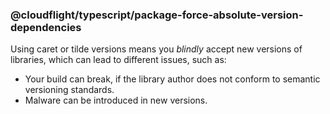 ### @cloudflight/typescript/package-force-absolute-version-dependencies

Using caret or tilde versions means you _blindly_ accept new versions of libraries, which can lead to different issues,
such as:

-   Your build can break, if the library author does not conform to semantic versioning standards.
-   Malware can be introduced in new versions.
